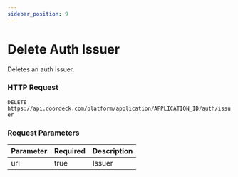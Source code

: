 ```yaml
---
sidebar_position: 9
---
```


# Delete Auth Issuer

Deletes an auth issuer.

### HTTP Request

`DELETE https://api.doordeck.com/platform/application/APPLICATION_ID/auth/issuer`

### Request Parameters

| Parameter | Required | Description |
|-----------|----------|-------------|
| url       | true     | Issuer      |
